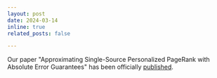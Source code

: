 ```yaml
---
layout: post
date: 2024-03-14
inline: true
related_posts: false

---
```


Our paper "Approximating Single-Source Personalized PageRank with Absolute Error Guarantees" has been officially [published](https://doi.org/10.4230/LIPIcs.ICDT.2024.9).
